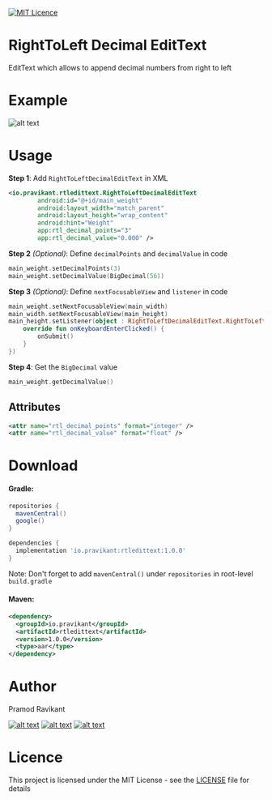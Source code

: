 [![MIT Licence](https://badges.frapsoft.com/os/mit/mit.svg?v=103)](https://opensource.org/licenses/mit-license.php)

# RightToLeft Decimal EditText
EditText which allows to append decimal numbers from right to left

# Example

![alt text](https://media.giphy.com/media/3gPFh76IrjJPx9QkrY/giphy.gif "Example")

# Usage

**Step 1**: Add `RightToLeftDecimalEditText` in XML

```xml
<io.pravikant.rtledittext.RightToLeftDecimalEditText
        android:id="@+id/main_weight"
        android:layout_width="match_parent"
        android:layout_height="wrap_content"
        android:hint="Weight"
        app:rtl_decimal_points="3"
        app:rtl_decimal_value="0.000" />
```
**Step 2** *(Optional)*: Define `decimalPoints` and `decimalValue` in code

```kotlin
main_weight.setDecimalPoints(3)
main_weight.setDecimalValue(BigDecimal(56))
```

**Step 3** *(Optional)*: Define `nextFocusableView` and `listener` in code

```kotlin
main_weight.setNextFocusableView(main_width)
main_width.setNextFocusableView(main_height)
main_height.setListener(object : RightToLeftDecimalEditText.RightToLeftDecimalEditTextListener {
    override fun onKeyboardEnterClicked() {
        onSubmit()
    }
})
```

**Step 4**: Get the `BigDecimal` value

```kotlin
main_weight.getDecimalValue()
```

<h2>Attributes</h2>

```xml
<attr name="rtl_decimal_points" format="integer" />
<attr name="rtl_decimal_value" format="float" />
```

# Download

<h4>Gradle:</h4>

```gradle
repositories {
  mavenCentral()
  google()
}

dependencies {
  implementation 'io.pravikant:rtledittext:1.0.0'
}
```
Note: Don't forget to add `mavenCentral()` under `repositories` in root-level `build.gradle`
 
<h4>Maven:</h4>

```xml
<dependency>
  <groupId>io.pravikant</groupId>
  <artifactId>rtledittext</artifactId>
  <version>1.0.0</version>
  <type>aar</type>
</dependency>
```

# Author
Pramod Ravikant

[![alt text][1.1]][1]
[![alt text][2.1]][2]
[![alt text][3.1]][3]

[1.1]: http://i.imgur.com/tXSoThF.png (twitter icon with padding)
[2.1]: http://i.imgur.com/P3YfQoD.png (facebook icon with padding)
[3.1]: http://i.imgur.com/0o48UoR.png (github icon with padding)

[1]: http://www.twitter.com/iampravikant
[2]: http://www.facebook.com/iampravikant
[3]: http://www.github.com/iampravikant

# Licence
This project is licensed under the MIT License - see the [LICENSE](LICENSE) file for details
